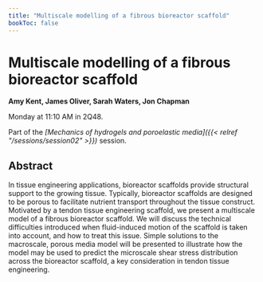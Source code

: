 ```yaml
---
title: "Multiscale modelling of a fibrous bioreactor scaffold"
bookToc: false
---
```


# Multiscale modelling of a fibrous bioreactor scaffold

**Amy Kent, James Oliver, Sarah Waters, Jon Chapman**

Monday at 11:10 AM in 2Q48.

Part of the *[Mechanics of hydrogels and poroelastic media]({{< relref "/sessions/session02" >}})* session.

## Abstract

In tissue engineering applications, bioreactor scaffolds provide structural support to the growing tissue. Typically, bioreactor scaffolds are designed to be porous to facilitate nutrient transport throughout the tissue construct. Motivated by a tendon tissue engineering scaffold, we present a multiscale model of a fibrous bioreactor scaffold. We will discuss the technical difficulties introduced when fluid-induced motion of the scaffold is taken into account, and how to treat this issue. Simple solutions to the macroscale, porous media model will be presented to illustrate how the model may be used to predict the microscale shear stress distribution across the bioreactor scaffold, a key consideration in tendon tissue engineering. 


